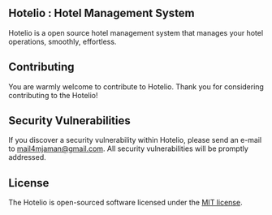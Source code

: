 ## Hotelio : Hotel Management System

Hotelio is a open source hotel management system that manages your hotel operations, smoothly, effortless. 

## Contributing

You are warmly welcome to contribute to Hotelio. Thank you for considering contributing to the Hotelio!


## Security Vulnerabilities

If you discover a security vulnerability within Hotelio, please send an e-mail to mail4mjaman@gmail.com. All security vulnerabilities will be promptly addressed.

## License

The Hotelio is open-sourced software licensed under the [MIT license](https://opensource.org/licenses/MIT).
